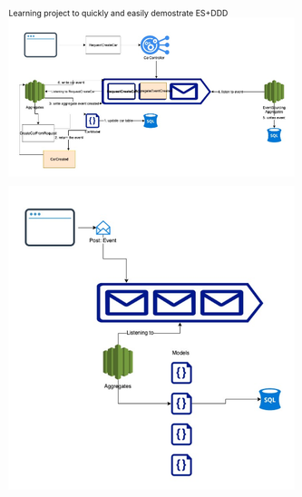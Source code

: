 Learning project to quickly and easily demostrate ES+DDD
![how everything works](https://raw.githubusercontent.com/mkcoder/learning-project/master/dddwithes/how%20everything%20works.jpg)

![Architecture diagram](https://github.com/mkcoder/learning-project/blob/master/how%20to.jpg?raw=true)
